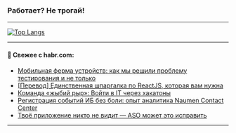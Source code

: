 ### Работает? Не трогай!

---
<!--
#### 🛠️ Technical stack:

![Java](https://img.shields.io/badge/Java-informational?logo=Oracle&style=flat&logoColor=white&color=FF4500)
![Kotlin](https://img.shields.io/badge/Kotlin-informational?logo=Kotlin&style=flat&logoColor=white&color=774D97)
![TS](https://img.shields.io/badge/TypeScript-informational?logo=typeScript&style=flat&logoColor=black&color=017acc)
![Python](https://img.shields.io/badge/Python-informational?logo=Python&style=flat&logoColor=black&color=ffdd54) <br>
![Spring](https://img.shields.io/badge/Spring-informational?logo=Spring&style=flat&logoColor=white&color=6DB33F) 
![SpringBoot](https://img.shields.io/badge/SpringBoot-informational?logo=SpringBoot&style=flat&logoColor=white&color=6DB33F)
![Nest](https://img.shields.io/badge/NestJS-informational?logo=NestJS&style=flat&logoColor=white&color=E0234E) 
![NodeJS](https://img.shields.io/badge/NodeJS-informational?logo=node.js&style=flat&logoColor=white&color=70A760)<br>
![PostgreSQL](https://img.shields.io/badge/PostgreSQL-informational?logo=PostgreSQL&style=flat&logoColor=white&color=DAA520)
![MongoDB](https://img.shields.io/badge/MongoDB-informational?logo=MongoDB&style=flat&logoColor=white&color=870000)
![Apache](https://img.shields.io/badge/Apache-informational?logo=apache&style=flat&logoColor=white&color=f74e28)

___ 
-->

<!--- #### 🛠️ : --->

[![Top Langs](https://github-readme-stats-82jvfl3w3-advtsettinggmailcoms-projects.vercel.app/api/top-langs/?username=zloylis&langs_count=10&hide_title=true&title_color=e6edf3&size_weight=0.5&count_weight=0.5&layout=compact&hide_progress=true&hide_border=true&theme=dracula&hide=css,makefile,cmake)](https://github.com/zloylis)

<!---


####  :octocat:&nbsp;&nbsp; Статистика:

![GitHub stats](https://github-readme-stats-u2qms2cxw-advtsettinggmailcoms-projects.vercel.app/api?username=zloylis&show_icons=true&hide_border=true&theme=dracula&title_color=e6edf3&include_all_commits=true&count_private=true&hide_rank=false&hide_title=true&rank_icon=github)
-->
---

#### 💬 Свежее с habr.com:

<!-- BLOG-POST-LIST:START -->
- [Мобильная ферма устройств: как мы решили проблему тестирования и не только](https://habr.com/ru/companies/sovcombank_technologies/articles/958694/?utm_source=habrahabr&utm_medium=rss&utm_campaign=958694)
- [[Перевод] Единственная шпаргалка по ReactJS, которая вам нужна](https://habr.com/ru/companies/otus/articles/958864/?utm_source=habrahabr&utm_medium=rss&utm_campaign=958864)
- [Команда «жыбий рыр»: Войти в IT через хакатоны](https://habr.com/ru/articles/959058/?utm_source=habrahabr&utm_medium=rss&utm_campaign=959058)
- [Регистрация событий ИБ без боли: опыт аналитика Naumen Contact Center](https://habr.com/ru/companies/naumen/articles/958760/?utm_source=habrahabr&utm_medium=rss&utm_campaign=958760)
- [Твоё приложение никто не видит — ASO может это исправить](https://habr.com/ru/articles/959038/?utm_source=habrahabr&utm_medium=rss&utm_campaign=959038)
<!-- BLOG-POST-LIST:END -->

---
